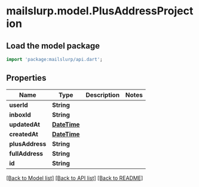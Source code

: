 # mailslurp.model.PlusAddressProjection

## Load the model package
```dart
import 'package:mailslurp/api.dart';
```

## Properties
Name | Type | Description | Notes
------------ | ------------- | ------------- | -------------
**userId** | **String** |  | 
**inboxId** | **String** |  | 
**updatedAt** | [**DateTime**](DateTime) |  | 
**createdAt** | [**DateTime**](DateTime) |  | 
**plusAddress** | **String** |  | 
**fullAddress** | **String** |  | 
**id** | **String** |  | 

[[Back to Model list]](../README#documentation-for-models) [[Back to API list]](../README#documentation-for-api-endpoints) [[Back to README]](../README)



